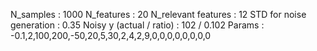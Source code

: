 N_samples                     : 1000
N_features                    : 20
N_relevant features           : 12
STD for noise generation      : 0.35
Noisy y (actual / ratio)      : 102 / 0.102
Params                        : -0.1,2,100,200,-50,20,5,30,2,4,2,9,0,0,0,0,0,0,0,0
